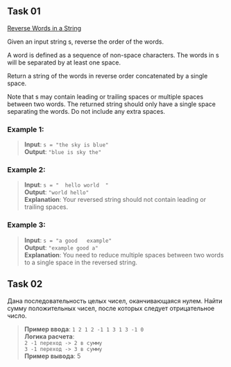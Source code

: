 ## Task 01
[Reverse Words in a String](https://leetcode.com/problems/reverse-words-in-a-string/)

Given an input string s, reverse the order of the words.

A word is defined as a sequence of non-space characters. The words in s will be separated by at least one space.

Return a string of the words in reverse order concatenated by a single space.

Note that s may contain leading or trailing spaces or multiple spaces between two words. The returned string should only have a single space separating the words. Do not include any extra spaces.

### Example 1:
>**Input**: `s = "the sky is blue"`<br>
>**Output**: `"blue is sky the"`<br>
### Example 2:
>**Input**: `s = "  hello world  "`<br>
>**Output**: `"world hello"`<br>
>**Explanation**: Your reversed string should not contain leading or trailing spaces.
### Example 3:

>**Input**: `s = "a good   example"`<br>
>**Output**: `"example good a"`<br>
>**Explanation**: You need to reduce multiple spaces between two words to a single space in the reversed string.
## Task 02

Дана последовательность целых чисел, оканчивающаяся нулем. Найти сумму положительных чисел, после которых следует отрицательное число.

> **Пример ввода**: `1 2 1 2 -1 1 3 1 3 -1 0`<br>
> **Логика расчета**:<br>
> `2 -1 переход -> 2 в сумму`<br>
> `3 -1 переход -> 3 в сумму`<br>
> **Пример вывода**: 5<br>